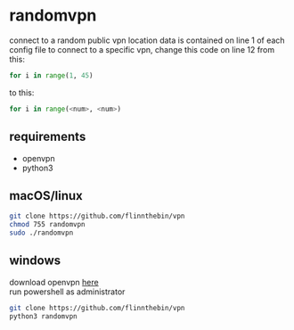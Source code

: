 # randomvpn

connect to a random public vpn
location data is contained on line 1 of each config file
to connect to a specific vpn, change this code on line 12 from this:

```python
for i in range(1, 45)
```

to this:

```python
for i in range(<num>, <num>)
```

## requirements

- openvpn
- python3

## macOS/linux

```bash
git clone https://github.com/flinnthebin/vpn
chmod 755 randomvpn
sudo ./randomvpn
```   

## windows

download openvpn [here](https://openvpn.net/client-connect-vpn-for-windows/)      
run powershell as administrator

```bash
git clone https://github.com/flinnthebin/vpn 
python3 randomvpn
```   

